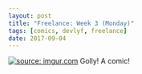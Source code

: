 ```yaml
---
layout: post
title: "Freelance: Week 3 (Monday)"
tags: [comics, devlyf, freelance]
date: 2017-09-04
---
```

<!-- #6 -->
[![](https://i.imgur.com/3q7RivU.png "source: imgur.com")](https://i.imgur.com/3q7RivU.png)
Golly! A comic!
